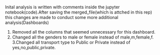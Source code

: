 Inital analysis is written with comments inside the jupyter notebook(code).After saving the merged_file(which is attched in this rep) this changes are made to conduct some more additional analysis(Dashboards)

1. Removed all the columns that seemed unnecessary for this dashboard.
2. Changed all the genders to male or female instead of male,m,female,f.
3.Changed all transport type to Public or Private instead of yes,no,public,private.
